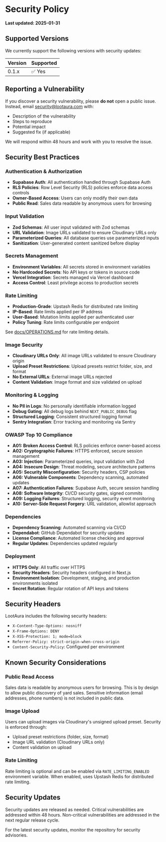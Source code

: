 # Security Policy

**Last updated: 2025-01-31**

## Supported Versions

We currently support the following versions with security updates:

| Version | Supported          |
| ------- | ------------------ |
| 0.1.x   | ✅ Yes             |

## Reporting a Vulnerability

If you discover a security vulnerability, please **do not** open a public issue. Instead, email security@lootaura.com with:

- Description of the vulnerability
- Steps to reproduce
- Potential impact
- Suggested fix (if applicable)

We will respond within 48 hours and work with you to resolve the issue.

## Security Best Practices

### Authentication & Authorization

- **Supabase Auth**: All authentication handled through Supabase Auth
- **RLS Policies**: Row Level Security (RLS) policies enforce data access controls
- **Owner-Based Access**: Users can only modify their own data
- **Public Read**: Sales data readable by anonymous users for browsing

### Input Validation

- **Zod Schemas**: All user input validated with Zod schemas
- **URL Validation**: Image URLs validated to ensure Cloudinary URLs only
- **Parameterized Queries**: All database queries use parameterized inputs
- **Sanitization**: User-generated content sanitized before display

### Secrets Management

- **Environment Variables**: All secrets stored in environment variables
- **No Hardcoded Secrets**: No API keys or tokens in source code
- **Vercel Integration**: Secrets managed via Vercel dashboard
- **Access Control**: Least privilege access to production secrets

### Rate Limiting

- **Production-Grade**: Upstash Redis for distributed rate limiting
- **IP-Based**: Rate limits applied per IP address
- **User-Based**: Mutation limits applied per authenticated user
- **Policy Tuning**: Rate limits configurable per endpoint

See [docs/OPERATIONS.md](docs/OPERATIONS.md) for rate limiting details.

### Image Security

- **Cloudinary URLs Only**: All image URLs validated to ensure Cloudinary origin
- **Upload Preset Restrictions**: Upload presets restrict folder, size, and format
- **No External URLs**: External image URLs rejected
- **Content Validation**: Image format and size validated on upload

### Monitoring & Logging

- **No PII in Logs**: No personally identifiable information logged
- **Debug Gating**: All debug logs behind `NEXT_PUBLIC_DEBUG` flag
- **Structured Logging**: Consistent structured logging format
- **Sentry Integration**: Error tracking and monitoring via Sentry

### OWASP Top 10 Compliance

- **A01: Broken Access Control**: RLS policies enforce owner-based access
- **A02: Cryptographic Failures**: HTTPS enforced, secure session management
- **A03: Injection**: Parameterized queries, input validation with Zod
- **A04: Insecure Design**: Threat modeling, secure architecture patterns
- **A05: Security Misconfiguration**: Security headers, CSP policies
- **A06: Vulnerable Components**: Dependency scanning, automated updates
- **A07: Authentication Failures**: Supabase Auth, secure session handling
- **A08: Software Integrity**: CI/CD security gates, signed commits
- **A09: Logging Failures**: Structured logging, security event monitoring
- **A10: Server-Side Request Forgery**: URL validation, allowlist approach

### Dependencies

- **Dependency Scanning**: Automated scanning via CI/CD
- **Dependabot**: GitHub Dependabot for security updates
- **License Compliance**: Automated license checking and approval
- **Regular Updates**: Dependencies updated regularly

### Deployment

- **HTTPS Only**: All traffic over HTTPS
- **Security Headers**: Security headers configured in Next.js
- **Environment Isolation**: Development, staging, and production environments isolated
- **Secret Rotation**: Regular rotation of API keys and tokens

## Security Headers

LootAura includes the following security headers:

- `X-Content-Type-Options: nosniff`
- `X-Frame-Options: DENY`
- `X-XSS-Protection: 1; mode=block`
- `Referrer-Policy: strict-origin-when-cross-origin`
- `Content-Security-Policy`: Configured per environment

## Known Security Considerations

### Public Read Access

Sales data is readable by anonymous users for browsing. This is by design to allow public discovery of yard sales. Sensitive information (email addresses, phone numbers) is not included in public data.

### Image Upload

Users can upload images via Cloudinary's unsigned upload preset. Security is enforced through:
- Upload preset restrictions (folder, size, format)
- Image URL validation (Cloudinary URLs only)
- Content validation on upload

### Rate Limiting

Rate limiting is optional and can be enabled via `RATE_LIMITING_ENABLED` environment variable. When enabled, uses Upstash Redis for distributed rate limiting.

## Security Updates

Security updates are released as needed. Critical vulnerabilities are addressed within 48 hours. Non-critical vulnerabilities are addressed in the next regular release cycle.

For the latest security updates, monitor the repository for security advisories.
